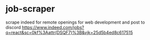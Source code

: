 # job-scraper
scrape indeed for remote openings for web development and post to discord
https://www.indeed.com/jobs?q=react&sc=0kf%3Aattr(DSQF7)%3B&vjk=25d5b4ed8c617515
